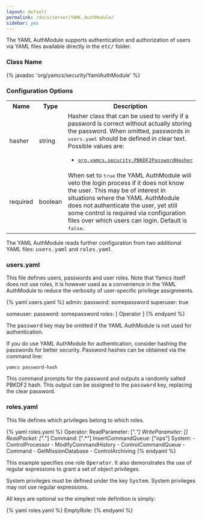 ```yaml
---
layout: default
permalink: /docs/server/YAML_AuthModule/
sidebar: yes
---
```


The YAML AuthModule supports authentication and authorization of users via YAML files available directly in the <tt>etc/</tt> folder.

### Class Name
{% javadoc 'org/yamcs/security/YamlAuthModule' %}

### Configuration Options

<table class="inline">
  <tr>
    <th>Name</th>
    <th>Type</th>
    <th>Description</th>
  </tr>
  <tr>
    <td class="code">hasher</td>
    <td class="code">string</td>
    <td>
      Hasher class that can be used to verify if a password is correct without actually storing the password. When omitted, passwords in <tt>users.yaml</tt> should be defined in clear text. Possible values are:
      <ul>
      <li><a href="https://www.yamcs.org/yamcs/javadoc/index.html?org/yamcs/security/PBKDF2PasswordHasher.html"><tt>org.yamcs.security.PBKDF2PasswordHasher</tt></a></li>
      </ul>
    </td>
  </tr>
  <tr>
    <td class="code">required</td>
    <td class="code">boolean</td>
    <td>
      When set to <tt>true</tt> the YAML AuthModule will veto the login process if it does not know the user. This may be of interest in situations where the YAML AuthModule does not authenticate the user, yet still some control is required via configuration files over which users can login. Default is <tt>false</tt>.
    </td>
  </tr>
</table>

The YAML AuthModule reads further configuration from two additional YAML files: <tt>users.yaml</tt> and <tt>roles.yaml</tt>.

### users.yaml

This file defines users, passwords and user roles. Note that Yamcs itself does not use roles, it is however used as a convenience in the YAML AuthModule to reduce the verbosity of user-specific privilege assignments.

{% yaml users.yaml %}
admin:
  password: somepassword
  superuser: true

someuser:
  password: somepassword
  roles: [ Operator ]
{% endyaml %}

The <tt>password</tt> key may be omitted if the YAML AuthModule is not used for authentication.

If you do use YAML AuthModule for authentication, consider hashing the passwords for better security. Password hashes can be obtained via the command line:

    yamcs password-hash

This command prompts for the password and outputs a randomly salted PBKDF2 hash. This output can be assigned to the <tt>password</tt> key, replacing the clear password.

### roles.yaml

This file defines which privileges belong to which roles.

{% yaml roles.yaml %}
Operator:
  ReadParameter: [".*"]
  WriteParameter: []
  ReadPacket: [".*"]
  Command: [".*"]
  InsertCommandQueue: ["ops"]
  System:
    - ControlProcessor
    - ModifyCommandHistory
    - ControlCommandQueue
    - Command
    - GetMissionDatabase
    - ControlArchiving
{% endyaml %}

This example specifies one role <tt>Operator</tt>. It also demonstrates the use of regular expressions to grant a set of object privileges.

System privileges must be defined under the key <tt>System</tt>. System privileges may not use regular expressions.

All keys are optional so the simplest role definition is simply:

{% yaml roles.yaml %}
EmptyRole:
{% endyaml %}
